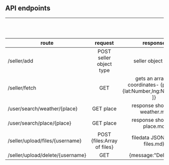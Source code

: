 ## API endpoints 
---

<br />
<br />


|    route     |   request   |  response  |
| ------------ |:------------:|:----------:|
| /seller/add  | POST seller object type  | seller object type |
| /seller/fetch | GET | gets an array of coordinates- {points:[ {lat:Number,lng:Number},.. ]} |
| /user/search/weather/{place} | GET place | response shown in weather.md |
| /user/search/place/{place}| GET place| response shown in place.md |
| /seller/upload/files/{username} | POST {files:Array of files} | filedata JSON (see files.md) |
| /seller/upload/delete/{username} | GET | {message:"Deleted"} |